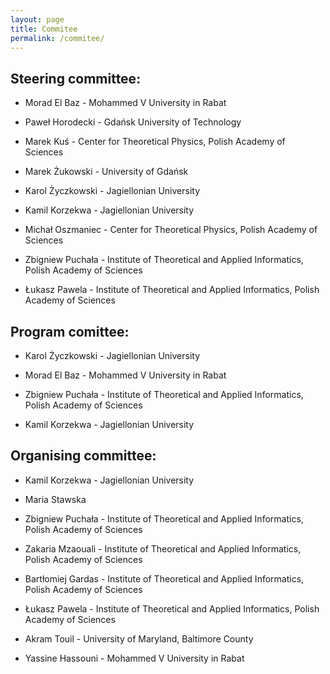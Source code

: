 ```yaml
---
layout: page
title: Commitee
permalink: /commitee/
---
```

## Steering committee:

* Morad El Baz - Mohammed V University in Rabat

* Paweł Horodecki - Gdańsk University of Technology

* Marek Kuś - Center for Theoretical Physics, Polish Academy of Sciences

* Marek Żukowski - University of Gdańsk

* Karol Życzkowski - Jagiellonian University

* Kamil Korzekwa - Jagiellonian University

* Michał Oszmaniec - Center for Theoretical Physics, Polish Academy of Sciences

* Zbigniew Puchała - Institute of Theoretical and Applied Informatics, Polish Academy of Sciences

* Łukasz Pawela - Institute of Theoretical and Applied Informatics, Polish Academy of Sciences

## Program comittee:

* Karol Życzkowski - Jagiellonian University

* Morad El Baz - Mohammed V University in Rabat

* Zbigniew Puchała - Institute of Theoretical and Applied Informatics, Polish Academy of Sciences

* Kamil Korzekwa - Jagiellonian University


## Organising committee:

* Kamil Korzekwa - Jagiellonian University

* Maria Stawska 

* Zbigniew Puchała - Institute of Theoretical and Applied Informatics, Polish Academy of Sciences

* Zakaria Mzaouali - Institute of Theoretical and Applied Informatics, Polish Academy of Sciences

* Bartłomiej Gardas - Institute of Theoretical and Applied Informatics, Polish Academy of Sciences

* Łukasz Pawela - Institute of Theoretical and Applied Informatics, Polish Academy of Sciences

* Akram Touil - University of Maryland, Baltimore County

* Yassine Hassouni - Mohammed V University in Rabat

